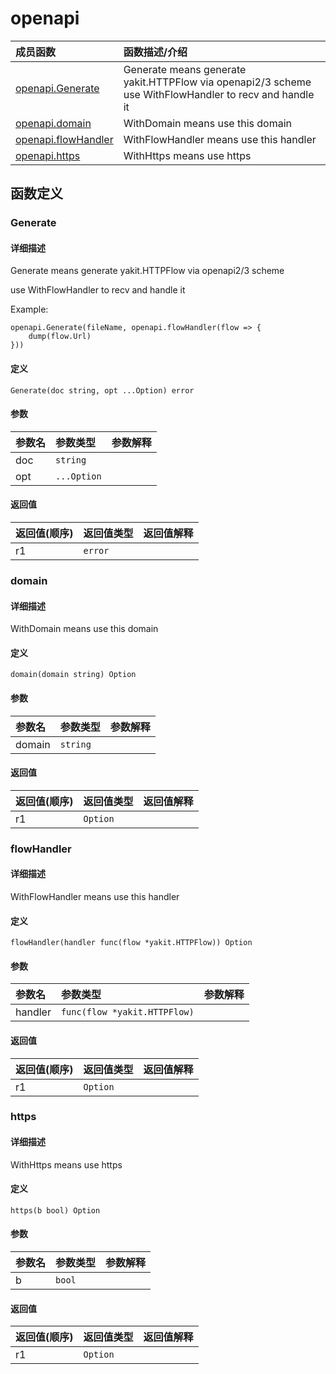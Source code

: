 # openapi

|成员函数|函数描述/介绍|
|:------|:--------|
| [openapi.Generate](#generate) |Generate means generate yakit.HTTPFlow via openapi2/3 scheme  use WithFlowHandler to recv and handle it  |
| [openapi.domain](#domain) |WithDomain means use this domain |
| [openapi.flowHandler](#flowhandler) |WithFlowHandler means use this handler |
| [openapi.https](#https) |WithHttps means use https |


## 函数定义
### Generate

#### 详细描述
Generate means generate yakit.HTTPFlow via openapi2/3 scheme

use WithFlowHandler to recv and handle it

Example:

	openapi.Generate(fileName, openapi.flowHandler(flow => {
		dump(flow.Url)
	}))


#### 定义

`Generate(doc string, opt ...Option) error`

#### 参数
|参数名|参数类型|参数解释|
|:-----------|:---------- |:-----------|
| doc | `string` |   |
| opt | `...Option` |   |

#### 返回值
|返回值(顺序)|返回值类型|返回值解释|
|:-----------|:---------- |:-----------|
| r1 | `error` |   |


### domain

#### 详细描述
WithDomain means use this domain


#### 定义

`domain(domain string) Option`

#### 参数
|参数名|参数类型|参数解释|
|:-----------|:---------- |:-----------|
| domain | `string` |   |

#### 返回值
|返回值(顺序)|返回值类型|返回值解释|
|:-----------|:---------- |:-----------|
| r1 | `Option` |   |


### flowHandler

#### 详细描述
WithFlowHandler means use this handler


#### 定义

`flowHandler(handler func(flow *yakit.HTTPFlow)) Option`

#### 参数
|参数名|参数类型|参数解释|
|:-----------|:---------- |:-----------|
| handler | `func(flow *yakit.HTTPFlow)` |   |

#### 返回值
|返回值(顺序)|返回值类型|返回值解释|
|:-----------|:---------- |:-----------|
| r1 | `Option` |   |


### https

#### 详细描述
WithHttps means use https


#### 定义

`https(b bool) Option`

#### 参数
|参数名|参数类型|参数解释|
|:-----------|:---------- |:-----------|
| b | `bool` |   |

#### 返回值
|返回值(顺序)|返回值类型|返回值解释|
|:-----------|:---------- |:-----------|
| r1 | `Option` |   |


